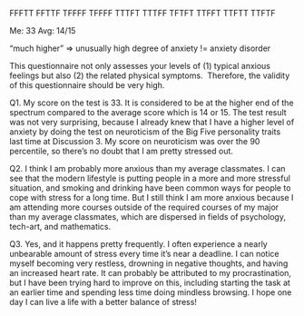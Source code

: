 
FFFTT FFTTF
TFFFF TFFFF
TTTFT TTTFF
TFTFT TTFFT
TTFTT TTFTF

Me: 33
Avg: 14/15

“much higher”
=> unusually high degree of anxiety
!= anxiety disorder

This questionnaire not only assesses your levels of
(1) typical anxious feelings but also (2) the related physical symptoms. 
Therefore, the validity of this questionnaire should be very high.

  
Q1.
My score on the test is 33. It is considered to be at the higher end of the spectrum compared to the average score which is 14 or 15. The test result was not very surprising, because I already knew that I have a higher level of anxiety by doing the test on neuroticism of the Big Five personality traits last time at Discussion 3. My score on neuroticism was over the 90 percentile, so there’s no doubt that I am pretty stressed out.

Q2.
I think I am probably more anxious than my average classmates. I can see that the modern lifestyle is putting people in a more and more stressful situation, and smoking and drinking have been common ways for people to cope with stress for a long time. But I still think I am more anxious because I am attending more courses outside of the required courses of my major than my average classmates, which are dispersed in fields of psychology, tech-art, and mathematics.

Q3.
Yes, and it happens pretty frequently. I often experience a nearly unbearable amount of stress every time it’s near a deadline. I can notice myself becoming very restless, drowning in negative thoughts, and having an increased heart rate. It can probably be attributed to my procrastination, but I have been trying hard to improve on this, including starting the task at an earlier time and spending less time doing mindless browsing. I hope one day I can live a life with a better balance of stress!